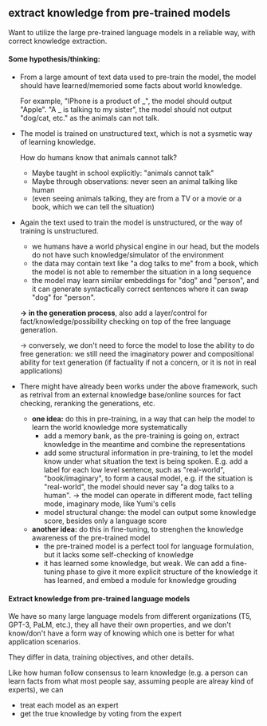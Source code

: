 ## extract knowledge from pre-trained models

Want to utilize the large pre-trained language models in a reliable way, with correct knowledge extraction.

#### Some hypothesis/thinking:
- From a large amount of text data used to pre-train the model, the model should have learned/memoried some facts about world knowledge.

  For example, "IPhone is a product of _", the model should output "Apple".
  "A _ is talking to my sister", the model should not output "dog/cat, etc." as the animals can not talk.
  
- The model is trained on unstructured text, which is not a sysmetic way of learning knowledge.

  How do humans know that animals cannot talk?
  - Maybe taught in school explicitly: "animals cannot talk"
  - Maybe through observations: never seen an animal talking like human
  - (even seeing animals talking, they are from a TV or a movie or a book, which we can tell the situation)

- Again the text used to train the model is unstructured, or the way of training is unstructured.

  - we humans have a world physical engine in our head, but the models do not have such knowledge/simulator of the environment
  - the data may contain text like "a dog talks to me" from a book, which the model is not able to remember the situation in a long sequence
  - the model may learn similar embeddings for "dog" and "person", and it can generate syntactically correct sentences where it can swap "dog" for "person".
  
  **-> in the generation process**, also add a layer/control for fact/knowledge/possibility checking on top of the free language generation.
  
  -> conversely, we don't need to force the model to lose the ability to do free generation: we still need the imaginatory power and compositional ability for text generation (if factuality if not a concern, or it is not in real applications)

- There might have already been works under the above framework, such as retrival from an external knowledge base/online sources for fact checking, reranking the generations, etc.

  - **one idea:** do this in pre-training, in a way that can help the model to learn the world knowledge more systematically
    - add a memory bank, as the pre-training is going on, extract knowledge in the meantime and combine the representations
    - add some structural information in pre-training, to let the model know under what situation the text is being spoken. E.g. add a label for each low level sentence, such as "real-world", "book/imaginary", to form a causal model, e.g. if the situation is "real-world", the model should never say "a dog talks to a human".
    -> the model can operate in different mode, fact telling mode, imaginary mode, like Yumi's cells
    - model structural change: the model can output some knowledge score, besides only a language score
  - **another idea:** do this in fine-tuning, to strenghen the knowledge awareness of the pre-trained model
    - the pre-trained model is a perfect tool for language formulation, but it lacks some self-checking of knowledge
    - it has learned some knowledge, but weak. We can add a fine-tuning phase to give it more explicit structure of the knowledge it has learned, and embed a module for knowledge grouding

#### Extract knowledge from pre-trained language models

We have so many large language models from different organizations (T5, GPT-3, PaLM, etc.), they all have their own properties, and we don't know/don't have a form way of knowing which one is better for what application scenarios.

They differ in data, training objectives, and other details.

Like how human follow consensus to learn knowledge (e.g. a person can learn facts from what most people say, assuming people are alreay kind of experts), we can
- treat each model as an expert
- get the true knowledge by voting from the expert



